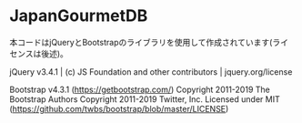 # JapanGourmetDB

本コードはjQueryとBootstrapのライブラリを使用して作成されています(ライセンスは後述)。



jQuery v3.4.1 | (c) JS Foundation and other contributors | jquery.org/license

Bootstrap v4.3.1 (https://getbootstrap.com/)
Copyright 2011-2019 The Bootstrap Authors
Copyright 2011-2019 Twitter, Inc.
Licensed under MIT (https://github.com/twbs/bootstrap/blob/master/LICENSE)